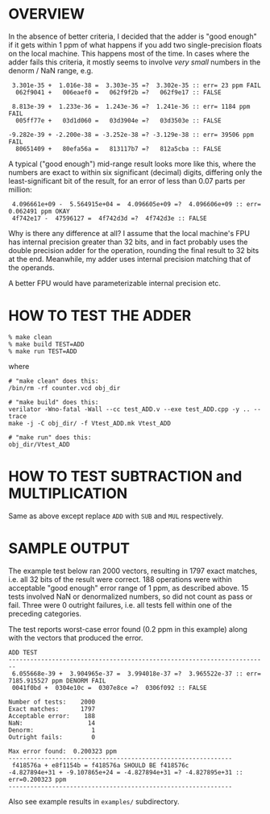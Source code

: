 # OVERVIEW

In the absence of better criteria, I decided that the adder is "good enough" if it gets within 1 ppm of what happens if you add two single-precision floats on the local machine. This happens most of the time. In cases where the adder fails this criteria, it mostly seems to involve *very small* numbers in the denorm / NaN range, e.g.
```
 3.301e-35 +  1.016e-38 =  3.303e-35 =?  3.302e-35 :: err= 23 ppm FAIL
  062f9041 +   006eaef0 =   062f9f2b =?   062f9e17 :: FALSE

 8.813e-39 +  1.233e-36 =  1.243e-36 =?  1.241e-36 :: err= 1184 ppm FAIL
  005ff77e +   03d1d060 =   03d3904e =?   03d3503e :: FALSE

-9.282e-39 + -2.200e-38 = -3.252e-38 =? -3.129e-38 :: err= 39506 ppm FAIL
  80651409 +   80efa56a =   813117b7 =?   812a5cba :: FALSE
```

A typical ("good enough") mid-range result looks more like this, where the numbers are exact to within six significant (decimal) digits, differing only the least-significant bit of the result, for an error of less than 0.07 parts per million:
```
 4.096661e+09 -  5.564915e+04 =  4.096605e+09 =?  4.096606e+09 :: err= 0.062491 ppm OKAY
 4f742e17 -  47596127 =  4f742d3d =?  4f742d3e :: FALSE
```

Why is there any difference at all? I assume that the local machine's FPU has internal precision greater than 32 bits, and in fact probably uses the double precision adder for the operation, rounding the final result to 32 bits at the end. Meanwhile, my adder uses internal precision matching that of the operands.

A better FPU would have parameterizable internal precision etc.


# HOW TO TEST THE ADDER
```
% make clean
% make build TEST=ADD
% make run TEST=ADD
```

where
```
# "make clean" does this:
/bin/rm -rf counter.vcd obj_dir

# "make build" does this:
verilator -Wno-fatal -Wall --cc test_ADD.v --exe test_ADD.cpp -y .. --trace
make -j -C obj_dir/ -f Vtest_ADD.mk Vtest_ADD

# "make run" does this:
obj_dir/Vtest_ADD
```

# HOW TO TEST SUBTRACTION and MULTIPLICATION

Same as above except replace `ADD` with `SUB` and `MUL` respectively.

# SAMPLE OUTPUT

The example test below ran 2000 vectors, resulting in 1797 exact matches, i.e. all 32 bits of the result were correct. 188 operations were within acceptable "good enough" error range of 1 ppm, as described above. 15 tests involved NaN or denormalized numbers, so did not count as pass or fail. Three were 0 outright failures, i.e. all tests fell within one of the preceding categories.

The test reports worst-case error found (0.2 ppm in this example) along with the vectors that produced the error.

```
ADD TEST
------------------------------------------------------------------------
 6.055668e-39 +  3.904965e-37 =  3.994018e-37 =?  3.965522e-37 :: err= 7185.915527 ppm DENORM FAIL
 0041f0bd +  0304e10c =  0307e8ce =?  0306f092 :: FALSE

Number of tests:    2000
Exact matches:      1797
Acceptable error:    188
NaN:                  14
Denorm:                1
Outright fails:        0

Max error found:  0.200323 ppm
--------------------------------------------------------------
 f418576a + e8f1154b = f418576a SHOULD BE f418576c
-4.827894e+31 + -9.107865e+24 = -4.827894e+31 =? -4.827895e+31 :: err=0.200323 ppm
--------------------------------------------------------------
```

Also see example results in `examples/` subdirectory.